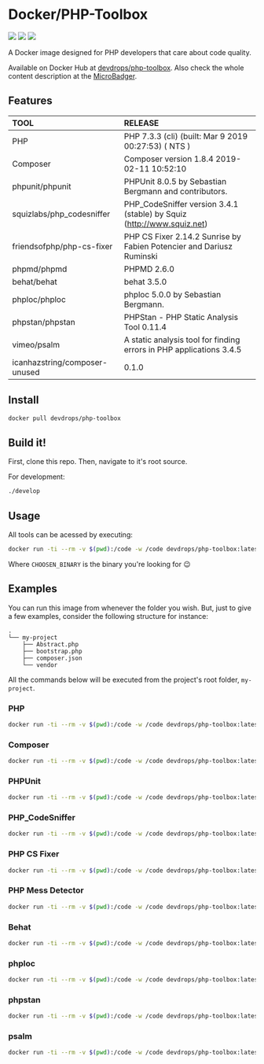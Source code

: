 # Docker/PHP-Toolbox

[![](https://images.microbadger.com/badges/version/devdrops/php-toolbox.svg)](https://microbadger.com/images/devdrops/php-toolbox "Get your own version badge on microbadger.com")  [![](https://images.microbadger.com/badges/image/devdrops/php-toolbox.svg)](https://microbadger.com/images/devdrops/php-toolbox "Get your own image badge on microbadger.com")  [![](https://images.microbadger.com/badges/commit/devdrops/php-toolbox.svg)](https://microbadger.com/images/devdrops/php-toolbox "Get your own commit badge on microbadger.com")

A Docker image designed for PHP developers that care about code quality.

Available on Docker Hub at [devdrops/php-toolbox](https://hub.docker.com/r/devdrops/php-toolbox/). Also check the whole content description at the [MicroBadger](https://microbadger.com/images/devdrops/php-toolbox).

## Features

| TOOL                         | RELEASE
| :---                         | :------
| PHP                          | PHP 7.3.3 (cli) (built: Mar  9 2019 00:27:53) ( NTS )
| Composer                     | Composer version 1.8.4 2019-02-11 10:52:10
| phpunit/phpunit              | PHPUnit 8.0.5 by Sebastian Bergmann and contributors.
| squizlabs/php_codesniffer    | PHP_CodeSniffer version 3.4.1 (stable) by Squiz (http://www.squiz.net)
| friendsofphp/php-cs-fixer    | PHP CS Fixer 2.14.2 Sunrise by Fabien Potencier and Dariusz Ruminski
| phpmd/phpmd                  | PHPMD 2.6.0
| behat/behat                  | behat 3.5.0
| phploc/phploc                | phploc 5.0.0 by Sebastian Bergmann.
| phpstan/phpstan              | PHPStan - PHP Static Analysis Tool 0.11.4
| vimeo/psalm                  | A static analysis tool for finding errors in PHP applications 3.4.5
| icanhazstring/composer-unused| 0.1.0

## Install

```bash
docker pull devdrops/php-toolbox
```

## Build it!

First, clone this repo. Then, navigate to it's root source.

For development:

```bash
./develop
```

## Usage

All tools can be acessed by executing:

```bash
docker run -ti --rm -v $(pwd):/code -w /code devdrops/php-toolbox:latest CHOOSEN_BINARY
```

Where `CHOOSEN_BINARY` is the binary you're looking for :wink:

## Examples

You can run this image from whenever the folder you wish. But, just to give a few examples, consider the following structure for instance:

```
.
└── my-project
    ├── Abstract.php
    ├── bootstrap.php
    ├── composer.json
    └── vendor
```

All the commands below will be executed from the project's root folder, `my-project`.

### PHP

```bash
docker run -ti --rm -v $(pwd):/code -w /code devdrops/php-toolbox:latest php -v
```

### Composer

```bash
docker run -ti --rm -v $(pwd):/code -w /code devdrops/php-toolbox:latest composer install
```

### PHPUnit

```bash
docker run -ti --rm -v $(pwd):/code -w /code devdrops/php-toolbox:latest phpunit --version
```

### PHP_CodeSniffer

```bash
docker run -ti --rm -v $(pwd):/code -w /code devdrops/php-toolbox:latest phpcs --standard=PSR2 Abstract.php
```

### PHP CS Fixer

```bash
docker run -ti --rm -v $(pwd):/code -w /code devdrops/php-toolbox:latest php-cs-fixer fix Abstract.php
```

### PHP Mess Detector

```bash
docker run -ti --rm -v $(pwd):/code -w /code devdrops/php-toolbox:latest phpmd Abstract.php text codesize
```

### Behat

```bash
docker run -ti --rm -v $(pwd):/code -w /code devdrops/php-toolbox:latest behat --version
```

### phploc

```bash
docker run -ti --rm -v $(pwd):/code -w /code devdrops/php-toolbox:latest phploc --version
```

### phpstan

```bash
docker run -ti --rm -v $(pwd):/code -w /code devdrops/php-toolbox:latest phpstan --version
```

### psalm

```bash
docker run -ti --rm -v $(pwd):/code -w /code devdrops/php-toolbox:latest phpsalm --version
```
